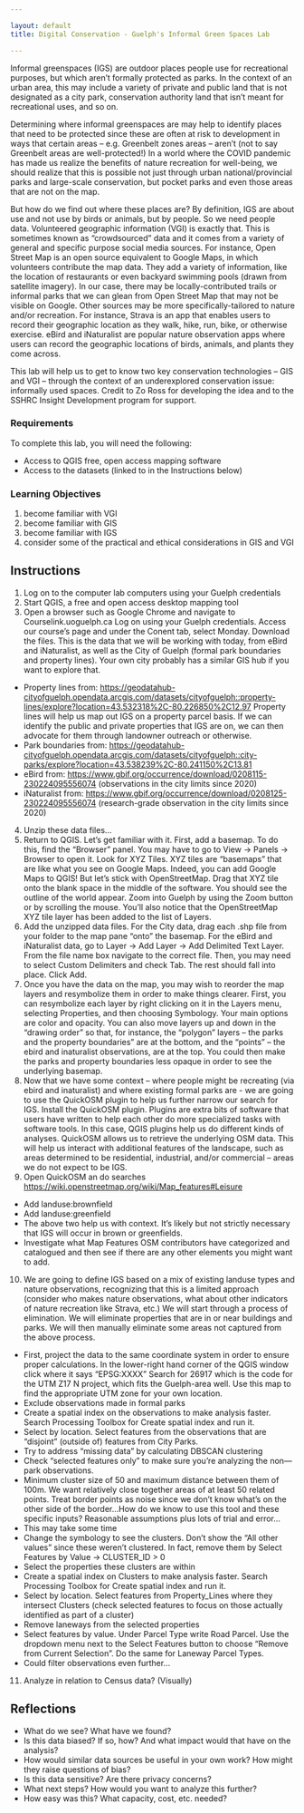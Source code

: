 ```yaml
---

layout: default
title: Digital Conservation - Guelph's Informal Green Spaces Lab

---
```

Informal greenspaces (IGS) are outdoor places people use for recreational purposes, but which aren’t formally protected as parks. In the context of an urban area, this may include a variety of private and public land that is not designated as a city park, conservation authority land that isn’t meant for recreational uses, and so on.

Determining where informal greenspaces are may help to identify places that need to be protected since these are often at risk to development in ways that certain areas – e.g. Greenbelt zones areas – aren’t (not to say Greenbelt areas are well-protected!) In a world where the COVID pandemic has made us realize the benefits of nature recreation for well-being, we should realize that this is possible not just through urban national/provincial parks and large-scale conservation, but pocket parks and even those areas that are not on the map.

But how do we find out where these places are? By definition, IGS are about use and not use by birds or animals, but by people. So we need people data. Volunteered geographic information (VGI) is exactly that. This is sometimes known as “crowdsourced” data and it comes from a variety of general and specific purpose social media sources. For instance, Open Street Map is an open source equivalent to Google Maps, in which volunteers contribute the map data. They add a variety of information, like the location of restaurants or even backyard swimming pools (drawn from satellite imagery). In our case, there may be locally-contributed trails or informal parks that we can glean from Open Street Map that may not be visible on Google. Other sources may be more specifically-tailored to nature and/or recreation. For instance, Strava is an app that enables users to record their geographic location as they walk, hike, run, bike, or otherwise exercise. eBird and iNaturalist are popular nature observation apps where users can record the geographic locations of birds, animals, and plants they come across.

This lab will help us to get to know two key conservation technologies – GIS and VGI  – through the context of an underexplored conservation issue: informally used spaces. Credit to Zo Ross for developing the idea and to the SSHRC Insight Development program for support. 

### Requirements
To complete this lab, you will need the following:
* Access to QGIS free, open access mapping software
* Access to the datasets (linked to in the Instructions below)

### Learning Objectives
1.  become familiar with VGI
2.  become familiar with GIS
3.  become familiar with IGS
4.  consider some of the practical and ethical considerations in GIS and VGI

## Instructions
1. Log on to the computer lab computers using your Guelph credentials
2. Start QGIS, a free and open access desktop mapping tool
3. Open a browser such as Google Chrome and navigate to Courselink.uoguelph.ca Log on using your Guelph credentials. Access our course’s page and under the Conent tab, select Monday. Download the files. This is the data that we will be working with today, from eBird and iNaturalist, as well as the City of Guelph (formal park boundaries and property lines). Your own city probably has a similar GIS hub if you want to explore that.
* Property lines from: https://geodatahub-cityofguelph.opendata.arcgis.com/datasets/cityofguelph::property-lines/explore?location=43.532318%2C-80.226850%2C12.97 Property lines will help us map out IGS on a property parcel basis. If we can identify the public and private properties that IGS are on, we can then advocate for them through landowner outreach or otherwise.
* Park boundaries from: https://geodatahub-cityofguelph.opendata.arcgis.com/datasets/cityofguelph::city-parks/explore?location=43.538239%2C-80.241150%2C13.81
* eBird from: https://www.gbif.org/occurrence/download/0208115-230224095556074 (observations in the city limits since 2020)
* iNaturalist from: https://www.gbif.org/occurrence/download/0208125-230224095556074 (research-grade observation in the city limits since 2020)
4. Unzip these data files…
5. Return to QGIS. Let’s get familiar with it. First, add a basemap. To do this, find the “Browser” panel.  You may have to go to View -> Panels -> Browser to open it. Look for XYZ Tiles. XYZ tiles are “basemaps” that are like what you see on Google Maps. Indeed, you can add Google Maps to QGIS! But let’s stick with OpenStreetMap. Drag that XYZ tile onto the blank space in the middle of the software. You should see the outline of the world appear. Zoom into Guelph by using the Zoom button or by scrolling the mouse. You’ll also notice that the OpenStreetMap XYZ tile layer has been added to the list of Layers.
6. Add the unzipped data files. For the City data, drag each .shp file from your folder to the map pane “onto” the basemap. For the eBird and iNaturalist data, go to Layer -> Add Layer -> Add Delimited Text Layer. From the file name box navigate to the correct file. Then, you may need to select Custom Delimiters and check Tab. The rest should fall into place. Click Add. 
7. Once you have the data on the map, you may wish to reorder the map layers and resymbolize them in order to make things clearer. First, you can resymbolize each layer by right clicking on it in the Layers menu, selecting Properties, and then choosing Symbology. Your main options are color and opacity. You can also move layers up and down in the “drawing order” so that, for instance, the “polygon” layers – the parks and the property boundaries” are at the bottom, and the “points” – the ebird and inaturalist observations, are at the top. You could then make the parks and property boundaries less opaque in order to see the underlying basemap. 
8. Now that we have some context – where people might be recreating (via ebird and inaturalist) and where existing formal parks are - we are going to use the QuickOSM plugin to help us further narrow our search for IGS. Install the QuickOSM plugin. Plugins are extra bits of software that users have written to help each other do more specialized tasks with software tools. In this case, QGIS plugins help us do different kinds of analyses. QuickOSM allows us to retrieve the underlying OSM data. This will help us interact with additional features of the landscape, such as areas determined to be residential, industrial, and/or commercial – areas we do not expect to be IGS.
9. Open QuickOSM an do searches https://wiki.openstreetmap.org/wiki/Map_features#Leisure
* Add landuse:brownfield
* Add landuse:greenfield
* The above two help us with context. It’s likely but not strictly necessary that IGS will occur in brown or greenfields. 
* Investigate what Map Features OSM contributors have categorized and catalogued and then see if there are any other elements you might want to add.
10. We are going to define IGS based on a mix of existing landuse types and nature observations, recognizing that this is a limited approach (consider who makes nature observations, what about other indicators of nature recreation like Strava, etc.) We will start through a process of elimination. We will eliminate properties that are in or near buildings and parks. We will then manually eliminate some areas not captured from the above process. 
* First, project the data to the same coordinate system in order to ensure proper calculations. In the lower-right hand corner of the QGIS window click where it says “EPSG:XXXX” Search for 26917 which is the code for the UTM Z17 N project, which fits the Guelph-area well. Use this map to find the appropriate UTM zone for your own location. 
* Exclude observations made in formal parks
* Create a spatial index on the observations to make analysis faster. Search Processing Toolbox for Create spatial index and run it.
* Select by location. Select features from the observations that are “disjoint” (outside of) features from City Parks.
* Try to address “missing data” by calculating DBSCAN clustering
* Check “selected features only” to make sure you’re analyzing the non—park observations.
* Minimum cluster size of 50 and maximum distance between them of 100m. We want relatively close together areas of at least 50 related points. Treat border points as noise since we don’t know what’s on the other side of the border…How do we know to use this tool and these specific inputs? Reasonable assumptions plus lots of trial and error…
* This may take some time
* Change the symbology to see the clusters. Don’t show the “All other values” since these weren’t clustered. In fact, remove them by Select Features by Value -> CLUSTER_ID > 0
* Select the properties these clusters are within
* Create a spatial index on Clusters to make analysis faster. Search Processing Toolbox for Create spatial index and run it.
* Select by location. Select features from Property_Lines where they intersect Clusters (check selected features to focus on those actually identified as part of a cluster)
* Remove laneways from the selected properties
* Select features by value. Under Parcel Type write Road Parcel. Use the dropdown menu next to the Select Features button to choose “Remove from Current Selection”. Do the same for Laneway Parcel Types. 
* Could filter observations even further…
11. Analyze in relation to Census data? (Visually)

## Reflections
* What do we see? What have we found?
* Is this data biased? If so, how? And what impact would that have on the analysis?
* How would similar data sources be useful in your own work? How might they raise questions of bias?
* Is this data sensitive? Are there privacy concerns?
* What next steps? How would you want to analyze this further?
* How easy was this? What capacity, cost, etc. needed?

